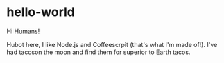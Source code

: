 # hello-world

Hi Humans!

Hubot here, I like Node.js and Coffeescrpit (that's what I'm made of!).
I've had tacoson the moon and find them for superior to Earth tacos.
